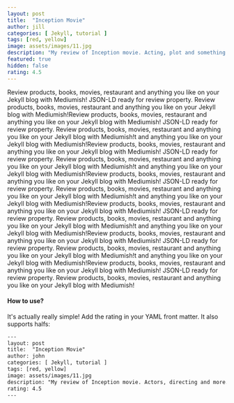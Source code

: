 ```yaml
---
layout: post
title:  "Inception Movie"
author: jill
categories: [ Jekyll, tutorial ]
tags: [red, yellow]
image: assets/images/11.jpg
description: "My review of Inception movie. Acting, plot and something else in this short description."
featured: true
hidden: false
rating: 4.5
---
```


Review products, books, movies, restaurant and anything you like on your Jekyll blog with Mediumish! JSON-LD ready for review property. Review products, books, movies, restaurant and anything you like on your Jekyll blog with Mediumish!Review products, books, movies, restaurant and anything you like on your Jekyll blog with Mediumish! JSON-LD ready for review property. Review products, books, movies, restaurant and anything you like on your Jekyll blog with Mediumish!t and anything you like on your Jekyll blog with Mediumish!Review products, books, movies, restaurant and anything you like on your Jekyll blog with Mediumish! JSON-LD ready for review property. Review products, books, movies, restaurant and anything you like on your Jekyll blog with Mediumish!t and anything you like on your Jekyll blog with Mediumish!Review products, books, movies, restaurant and anything you like on your Jekyll blog with Mediumish! JSON-LD ready for review property. Review products, books, movies, restaurant and anything you like on your Jekyll blog with Mediumish!t and anything you like on your Jekyll blog with Mediumish!Review products, books, movies, restaurant and anything you like on your Jekyll blog with Mediumish! JSON-LD ready for review property. Review products, books, movies, restaurant and anything you like on your Jekyll blog with Mediumish!t and anything you like on your Jekyll blog with Mediumish!Review products, books, movies, restaurant and anything you like on your Jekyll blog with Mediumish! JSON-LD ready for review property. Review products, books, movies, restaurant and anything you like on your Jekyll blog with Mediumish!t and anything you like on your Jekyll blog with Mediumish!Review products, books, movies, restaurant and anything you like on your Jekyll blog with Mediumish! JSON-LD ready for review property. Review products, books, movies, restaurant and anything you like on your Jekyll blog with Mediumish!

#### How to use?

It's actually really simple! Add the rating in your YAML front matter. It also supports halfs:

```html
---
layout: post
title:  "Inception Movie"
author: john
categories: [ Jekyll, tutorial ]
tags: [red, yellow]
image: assets/images/11.jpg
description: "My review of Inception movie. Actors, directing and more."
rating: 4.5
---
```
